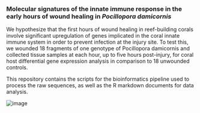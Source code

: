 ### Molecular signatures of the innate immune response in the early hours of wound healing in *Pocillopora damicornis* ###

We hypothesize that the first hours of wound healing in reef-building corals involve significant upregulation of genes implicated in the coral innate immune system in order to prevent infection at the injury site. To test this, we wounded 18 fragments of one genotype of Pocillopora damicornis and collected tissue samples at each hour, up to five hours post-injury, for coral host differential gene expression analysis in comparison to 18 unwounded controls.

This repository contains the scripts for the bioinformatics pipeline used to process the raw sequences, as well as the R markdown documents for data analysis.


![image](https://user-images.githubusercontent.com/56000927/225992021-9845e4ec-01bf-4c05-84d5-e1df0b85e394.png)
